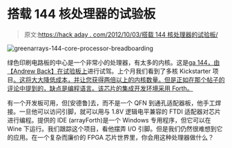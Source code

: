 # 搭载 144 核处理器的试验板

> 原文:[https://hack aday . com/2012/10/03/搭载 144 核处理器的试验板/](https://hackaday.com/2012/10/03/breadboarding-with-a-144-core-processor/)

![](../Images/aa8dd743fd4b1db0840a18a5936d4c72.png "greenarrays-144-core-processor-breadboarding")

绿色印刷电路板的中心是一个非常小的处理器，有太多的内核。这是[ga 144，由【Andrew Back】在试验板上](http://www.designspark.com/content/hands-144-core-processor)进行试驾。上个月我们看到了多核 Kickstarter 项目[。这将大大降低成本，并让您获得两倍以上的内核数量。但是正如在那个帖子的评论中提到的，缺点是编程语言。该芯片的集成开发环境采用 Forth。](http://hackaday.com/2012/09/28/massively-parallel-64-core-computer-costs-99/)

有一个开发板可用，但[安德鲁]去，而不是一个 QFN 到通孔适配器板，他手工焊接。一旦他可以访问引脚，就可以用与 1.8V 逻辑电平兼容的 FTDI 适配器对芯片进行编程。提供的 IDE (arrayForth)是一个 Windows 专用程序，但它可以在 Wine 下运行。我们跟踪这个项目，看他摆弄 I/O 引脚。但是我们仍然很难想到它的应用。在一个复杂而廉价的 FPGA 芯片世界里，你会用这种处理器做什么？